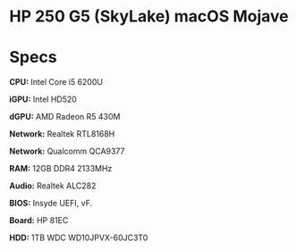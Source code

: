 # HP 250 G5 (SkyLake) macOS Mojave

Specs
======
**CPU:** Intel Core i5 6200U

**iGPU:** Intel HD520

**dGPU:** AMD Radeon R5 430M

**Network:** Realtek RTL8168H

**Network:** Qualcomm QCA9377

**RAM:** 12GB DDR4 2133MHz

**Audio:** Realtek ALC282

**BIOS:** Insyde UEFI, vF.

**Board:** HP 81EC

**HDD:** 1TB WDC WD10JPVX-60JC3T0 
